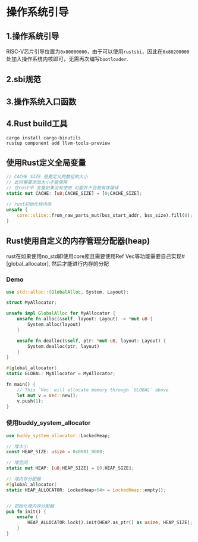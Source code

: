 # 操作系统引导

## 1.操作系统引导

RISC-V芯片引导位置为`0x80000000`，由于可以使用`rustsbi`，因此在`0x80200000`处加入操作系统内核即可，无需再次编写`bootloader`.

## 2.sbi规范

## 3.操作系统入口函数

## 4.Rust build工具

```shell
cargo install cargo-binutils
rustup component add llvm-tools-preview
```

## 使用Rust定义全局变量

```rust
// CACHE_SIZE 是要定义的数组的大小
// 此时需要添加大小才能使用
// 在rust中 变量如果没有使用 可能并不会被有效编译
static mut CACHE: [u8;CACHE_SIZE] = [0;CACHE_SIZE];    

// rust初始化块内存
unsafe {
    core::slice::from_raw_parts_mut(bss_start_addr, bss_size).fill(0);
}
```

## Rust使用自定义的内存管理分配器(heap)

rust在如果使用no_std即使用core库且需要使用Ref Vec等功能需要自己实现#[global_allocator], 然后才能进行内存的分配

### Demo

```rust
use std::alloc::{GlobalAlloc, System, Layout};

struct MyAllocator;

unsafe impl GlobalAlloc for MyAllocator {
    unsafe fn alloc(&self, layout: Layout) -> *mut u8 {
        System.alloc(layout)
    }

    unsafe fn dealloc(&self, ptr: *mut u8, layout: Layout) {
        System.dealloc(ptr, layout)
    }
}

#[global_allocator]
static GLOBAL: MyAllocator = MyAllocator;

fn main() {
    // This `Vec` will allocate memory through `GLOBAL` above
    let mut v = Vec::new();
    v.push(1);
}
```

### 使用buddy_system_allocator

```rust
use buddy_system_allocator::LockedHeap;

// 堆大小
const HEAP_SIZE: usize = 0x0001_0000;

// 堆空间
static mut HEAP: [u8;HEAP_SIZE] = [0;HEAP_SIZE];

// 堆内存分配器
#[global_allocator]
static HEAP_ALLOCATOR: LockedHeap<64> = LockedHeap::empty();


// 初始化堆内存分配器
pub fn init() {
    unsafe {
        HEAP_ALLOCATOR.lock().init(HEAP.as_ptr() as usize, HEAP_SIZE);
    }
}
```